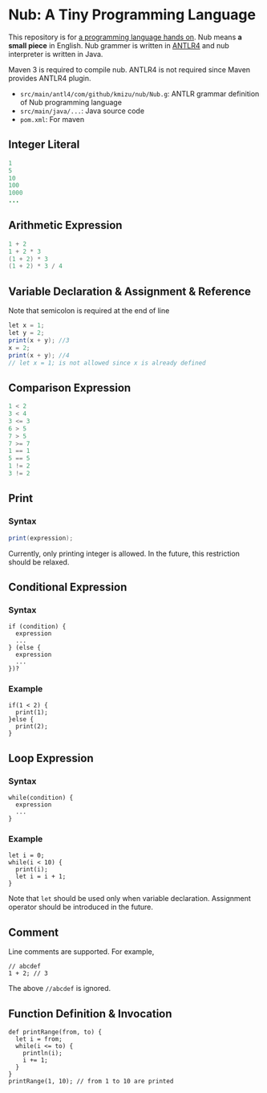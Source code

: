 # Nub: A Tiny Programming Language

This repository is for [a programming language hands on](https://connpass.com/event/41184/).
Nub means **a small piece** in English.  Nub grammer is written in [ANTLR4](http://www.antlr.org/) and
nub interpreter is written in Java.

Maven 3 is required to compile nub.  ANTLR4 is not required since Maven provides ANTLR4 plugin.

* `src/main/antl4/com/github/kmizu/nub/Nub.g`: ANTLR grammar definition of Nub programming language
* `src/main/java/...`: Java source code
* `pom.xml`: For maven

## Integer Literal

```java
1
5
10
100
1000
...
```

## Arithmetic Expression

```java
1 + 2
1 + 2 * 3
(1 + 2) * 3
(1 + 2) * 3 / 4
```

## Variable Declaration & Assignment & Reference

Note that semicolon is required at the end of line

```java
let x = 1;
let y = 2;
print(x + y); //3
x = 2;
print(x + y); //4
// let x = 1; is not allowed since x is already defined
```

## Comparison Expression

```java
1 < 2
3 < 4
3 <= 3
6 > 5
7 > 5
7 >= 7
1 == 1
5 == 5
1 != 2
3 != 2
```

## Print

### Syntax

```java
print(expression);
```

Currently, only printing integer is allowed.  In the future, this restriction should be relaxed.

## Conditional Expression

### Syntax

```
if (condition) {
  expression
  ...
} (else {
  expression
  ...
})?
```

### Example

```
if(1 < 2) {
  print(1);
}else {
  print(2);
}
```

## Loop Expression

### Syntax

```
while(condition) {
  expression
  ...
}
```

### Example

```
let i = 0;
while(i < 10) {
  print(i);
  let i = i + 1;
}
```

Note that `let` should be used only when variable declaration.  Assignment operator should be introduced in the future.

## Comment

Line comments are supported.  For example,

```
// abcdef
1 + 2; // 3
```

The above `//abcdef` is ignored.

## Function Definition & Invocation

```
def printRange(from, to) {
  let i = from;
  while(i <= to) {
    println(i);
    i += 1;
  }
}
printRange(1, 10); // from 1 to 10 are printed
```
